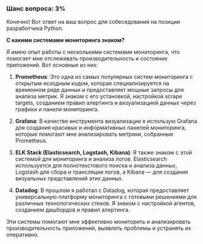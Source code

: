 ### Шанс вопроса: 3%

Конечно! Вот ответ на ваш вопрос для собеседования на позиции разработчика Python.

**С какими системами мониторинга знаком?**

Я имею опыт работы с несколькими системами мониторинга, что помогает мне отслеживать производительность и состояние приложений. Вот основные из них:

1. **Prometheus**: Это одна из самых популярных систем мониторинга с открытым исходным кодом, которая специализируется на временном ряде данных и предоставляет мощные запросы для анализа метрик. Я знаком с его установкой, настройкой scrape targets, созданием правил алертинга и визуализацией данных через графики и панели мониторинга.

2. **Grafana**: В качестве инструмента визуализации я использую Grafana для создания красивых и информативных панелей мониторинга, которые помогают мне анализировать метрики, собранные Prometheus.

3. **ELK Stack (Elasticsearch, Logstash, Kibana)**: Я также знаком с этой системой для мониторинга и анализа логов. Elasticsearch используется для полнотекстового поиска и анализа данных, Logstash для сбора и трансляции логов, а Kibana — для создания визуальных представлений этих данных.

4. **Datadog**: В прошлом я работал с Datadog, которая предоставляет универсальную платформу мониторинга с готовыми решениями для различных технологических стеков. Я знаком с настройкой агентов, созданием дашбордов и правил алертинга.

Эти системы помогают мне эффективно мониторить и анализировать производительность приложений, выявлять проблемы и устранять их оперативно.